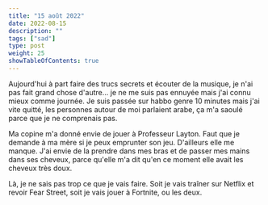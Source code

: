 ```yaml
---
title: "15 août 2022"
date: 2022-08-15
description: ""
tags: ["sad"]
type: post
weight: 25
showTableOfContents: true
---
```


Aujourd'hui à part faire des trucs secrets et écouter de la musique, je n'ai pas fait grand chose d'autre... je ne me suis pas ennuyée mais j'ai connu mieux comme journée. Je suis passée sur habbo genre 10 minutes mais j'ai vite quitté, les personnes autour de moi parlaient arabe, ça m'a saoulé parce que je ne comprenais pas.

Ma copine m'a donné envie de jouer à Professeur Layton. Faut que je demande à ma mère si je peux emprunter son jeu. D'ailleurs elle me manque. J'ai envie de la prendre dans mes bras et de passer mes mains dans ses cheveux, parce qu'elle m'a dit qu'en ce moment elle avait les cheveux très doux.

Là, je ne sais pas trop ce que je vais faire. Soit je vais traîner sur Netflix et revoir Fear Street, soit je vais jouer à Fortnite, ou les deux.